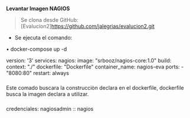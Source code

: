 **Levantar Imagen NAGIOS**

> Se clona desde GitHub:
[Evalucion2]https://github.com/jalegrias/evalucion2.git

- Se ejecuta el comando:

•⁠  ⁠docker-compose up -d

version: '3'
services:
  nagios:
    image: "srbooz/nagios-core:1.0"
    build: 
      context: "./"
      dockerfile: "Dockerfile"
    container_name: nagios-eva
    ports:
      - "8080:80"
    restart: always

###   

Este comado buscara la construcciòn declara en el dockerfile,
dockerfile busca la imagen declara a utilizar.

###
credenciales:
nagiosadmin :: nagios
